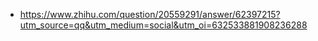 

- https://www.zhihu.com/question/20559291/answer/62397215?utm_source=qq&utm_medium=social&utm_oi=632533881908236288